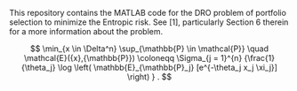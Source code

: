 This repository contains the MATLAB code for the DRO problem of portfolio selection to minimize the Entropic risk. See [1], particularly Section 6 therein for a more information about the problem.

$$
\min_{x \in \Delta^n} \sup_{\mathbb{P} \in \mathcal{P}} \quad \mathcal{E}({x},{\mathbb{P}}) \coloneqq \Sigma_{j = 1}^{n} {\frac{1}{\theta_j} \log \left( \mathbb{E}_{\mathbb{P}_j} [e^{-\theta_j x_j \xi_j}] \right) }  .
$$

